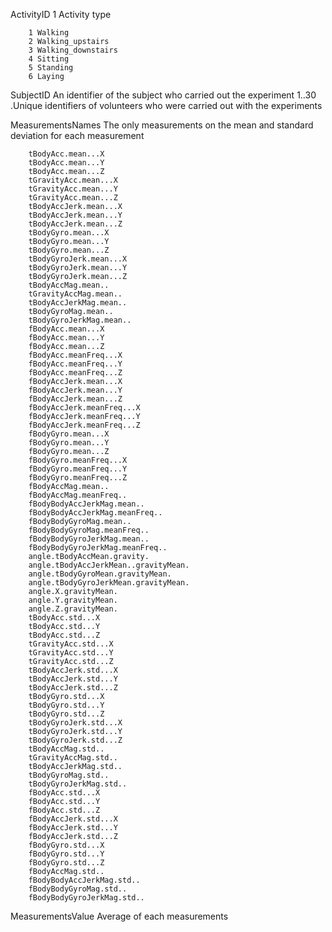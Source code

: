 ActivityID	1
	Activity type

		1 Walking
		2 Walking_upstairs
		3 Walking_downstairs
		4 Sitting
		5 Standing
		6 Laying

SubjectID
	An identifier of the subject who carried out the experiment	
                1..30 .Unique identifiers of volunteers who were carried out with the experiments

MeasurementsNames
	The only measurements on the mean and standard deviation for each measurement

		tBodyAcc.mean...X
		tBodyAcc.mean...Y
		tBodyAcc.mean...Z
		tGravityAcc.mean...X
		tGravityAcc.mean...Y
		tGravityAcc.mean...Z
		tBodyAccJerk.mean...X
		tBodyAccJerk.mean...Y
		tBodyAccJerk.mean...Z
		tBodyGyro.mean...X
		tBodyGyro.mean...Y
		tBodyGyro.mean...Z
		tBodyGyroJerk.mean...X
		tBodyGyroJerk.mean...Y
		tBodyGyroJerk.mean...Z
		tBodyAccMag.mean..
		tGravityAccMag.mean..
		tBodyAccJerkMag.mean..
		tBodyGyroMag.mean..
		tBodyGyroJerkMag.mean..
		fBodyAcc.mean...X
		fBodyAcc.mean...Y
		fBodyAcc.mean...Z
		fBodyAcc.meanFreq...X
		fBodyAcc.meanFreq...Y
		fBodyAcc.meanFreq...Z
		fBodyAccJerk.mean...X
		fBodyAccJerk.mean...Y
		fBodyAccJerk.mean...Z
		fBodyAccJerk.meanFreq...X
		fBodyAccJerk.meanFreq...Y
		fBodyAccJerk.meanFreq...Z
		fBodyGyro.mean...X
		fBodyGyro.mean...Y
		fBodyGyro.mean...Z
		fBodyGyro.meanFreq...X
		fBodyGyro.meanFreq...Y
		fBodyGyro.meanFreq...Z
		fBodyAccMag.mean..
		fBodyAccMag.meanFreq..
		fBodyBodyAccJerkMag.mean..
		fBodyBodyAccJerkMag.meanFreq..
		fBodyBodyGyroMag.mean..
		fBodyBodyGyroMag.meanFreq..
		fBodyBodyGyroJerkMag.mean..
		fBodyBodyGyroJerkMag.meanFreq..
		angle.tBodyAccMean.gravity.
		angle.tBodyAccJerkMean..gravityMean.
		angle.tBodyGyroMean.gravityMean.
		angle.tBodyGyroJerkMean.gravityMean.
		angle.X.gravityMean.
		angle.Y.gravityMean.
		angle.Z.gravityMean.
		tBodyAcc.std...X
		tBodyAcc.std...Y
		tBodyAcc.std...Z
		tGravityAcc.std...X
		tGravityAcc.std...Y
		tGravityAcc.std...Z
		tBodyAccJerk.std...X
		tBodyAccJerk.std...Y
		tBodyAccJerk.std...Z
		tBodyGyro.std...X
		tBodyGyro.std...Y
		tBodyGyro.std...Z
		tBodyGyroJerk.std...X
		tBodyGyroJerk.std...Y
		tBodyGyroJerk.std...Z
		tBodyAccMag.std..
		tGravityAccMag.std..
		tBodyAccJerkMag.std..
		tBodyGyroMag.std..
		tBodyGyroJerkMag.std..
		fBodyAcc.std...X
		fBodyAcc.std...Y
		fBodyAcc.std...Z
		fBodyAccJerk.std...X
		fBodyAccJerk.std...Y
		fBodyAccJerk.std...Z
		fBodyGyro.std...X
		fBodyGyro.std...Y
		fBodyGyro.std...Z
		fBodyAccMag.std..
		fBodyBodyAccJerkMag.std..
		fBodyBodyGyroMag.std..
		fBodyBodyGyroJerkMag.std..
	
MeasurementsValue
		 Average of each measurements 
					